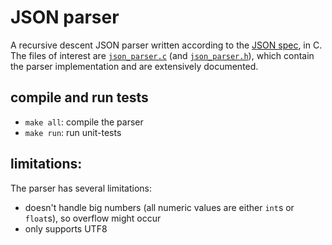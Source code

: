 # JSON parser
A recursive descent JSON parser written according to the [JSON spec](http://json.org/), in C. The files of interest are
[`json_parser.c`](src/json_parser.c) (and [`json_parser.h`](src/json_parser.h)), which contain the parser
implementation and are extensively documented.

## compile and run tests

  * `make all`: compile the parser
  * `make run`: run unit-tests

## limitations:
The parser has several limitations:

  * doesn't handle big numbers (all numeric values are either `int`s or `float`s), so overflow might occur
  * only supports UTF8
